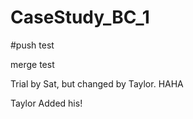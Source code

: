 # CaseStudy_BC_1


#push test

merge test

Trial by Sat, but changed by Taylor. HAHA




Taylor Added his!